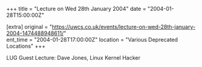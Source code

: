 +++
title = "Lecture on Wed 28th January 2004"
date = "2004-01-28T15:00:00Z"

[extra]
original = "https://uwcs.co.uk/events/lecture-on-wed-28th-january-2004-1474488948611/"    
ent_time = "2004-01-28T17:00:00Z"
location = "Various Deprecated Locations"
+++

LUG Guest Lecture: Dave Jones, Linux Kernel Hacker


